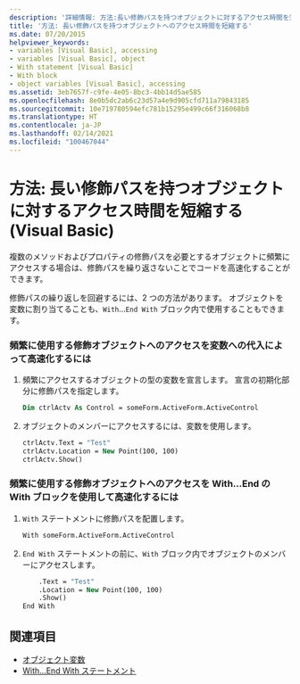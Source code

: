 ```yaml
---
description: '詳細情報: 方法:長い修飾パスを持つオブジェクトに対するアクセス時間を短縮する (Visual Basic)'
title: '方法: 長い修飾パスを持つオブジェクトへのアクセス時間を短縮する'
ms.date: 07/20/2015
helpviewer_keywords:
- variables [Visual Basic], accessing
- variables [Visual Basic], object
- With statement [Visual Basic]
- With block
- object variables [Visual Basic], accessing
ms.assetid: 3eb7657f-c9fe-4e05-8bc3-4bb14d5ae585
ms.openlocfilehash: 8e0b5dc2ab6c23d57a4e9d905cfd711a79843185
ms.sourcegitcommit: 10e719780594efc781b15295e499c66f316068b8
ms.translationtype: HT
ms.contentlocale: ja-JP
ms.lasthandoff: 02/14/2021
ms.locfileid: "100467044"
---
```

# <a name="how-to-speed-up-access-to-an-object-with-a-long-qualification-path-visual-basic"></a>方法: 長い修飾パスを持つオブジェクトに対するアクセス時間を短縮する (Visual Basic)

複数のメソッドおよびプロパティの修飾パスを必要とするオブジェクトに頻繁にアクセスする場合は、修飾パスを繰り返さないことでコードを高速化することができます。

修飾パスの繰り返しを回避するには、2 つの方法があります。 オブジェクトを変数に割り当てることも、`With`...`End With` ブロック内で使用することもできます。

### <a name="to-speed-up-access-to-a-heavily-qualified-object-by-assigning-it-to-a-variable"></a>頻繁に使用する修飾オブジェクトへのアクセスを変数への代入によって高速化するには

1. 頻繁にアクセスするオブジェクトの型の変数を宣言します。 宣言の初期化部分に修飾パスを指定します。

    ```vb
    Dim ctrlActv As Control = someForm.ActiveForm.ActiveControl
    ```

2. オブジェクトのメンバーにアクセスするには、変数を使用します。

    ```vb
    ctrlActv.Text = "Test"
    ctrlActv.Location = New Point(100, 100)
    ctrlActv.Show()
    ```

### <a name="to-speed-up-access-to-a-heavily-qualified-object-by-using-a-withend-with-block"></a>頻繁に使用する修飾オブジェクトへのアクセスを With...End の With ブロックを使用して高速化するには

1. `With` ステートメントに修飾パスを配置します。

    ```vb
    With someForm.ActiveForm.ActiveControl
    ```

2. `End With` ステートメントの前に、`With` ブロック内でオブジェクトのメンバーにアクセスします。

    ```vb
        .Text = "Test"
        .Location = New Point(100, 100)
        .Show()
    End With
    ```

## <a name="see-also"></a>関連項目

- [オブジェクト変数](object-variables.md)
- [With...End With ステートメント](../../../language-reference/statements/with-end-with-statement.md)

